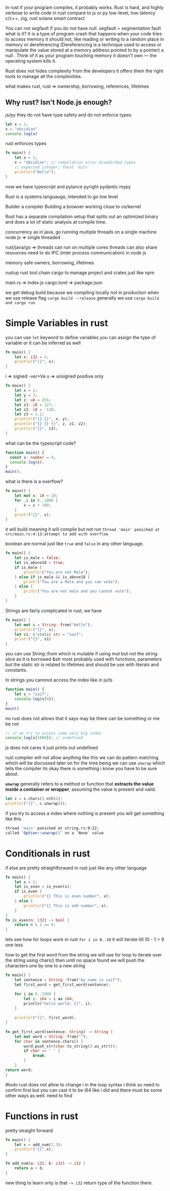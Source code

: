In rust if your program compiles, it probably works.
Rust is hard, and highly verbose to write code in rust compare to js or py
low-level, low-latency
c/c++, zig, rust
solana smart contract

You can not segfault if you do not have null. 
segfault = segmentation fault what is it? It is a type of program crash that happens when your code tries to access memory it should not, like reading or writing to a random place in memory or dereferencing (Dereferencing is a technique used to access or manipulate the value stored at a memory address pointed to by a pointer) a null . Think of it as your program touching memory it doesn't own — the operating system kills it.

Rust does not hides complexity from the developers it offers them the right tools to manage all the complexities.

what makes rust, rust => ownership, borrowing, references, lifetimes

## Why rust? Isn't Node.js enough?

js/py they do not have type safety and do not enforce types 

```js
let x = 1;
x = "obsidian"
console.log(x)
```

rust enforces types

```rust
fn main() {
	let x = 1;
	x = "obsidian"; // compilation error mismatched types
	// expected integer, fount `&str`
	println!("Hello");
}
```

now we have typescript and pylance pyright pydantic mypy

Rust is a systems languauge, intended to go low level

Builder a compiler
Building a browser
working close to os/kernel

Rust has a separate compilation setup that splits out an optimized binary and does a lot of static analysis at compile time.

concurrency as in java, go running multiple threads on a single machine
node js => single threaded

rust/java/go => threads
can run on multiple cores threads can also share resources need to do IPC (inter process communication) in node js

memory safe owners, borrowing, lifetimes

rustup rust tool chain 
cargo to manage project and crates just like npm

main.rs => index.js
cargo.toml => package.json

we get debug build because we compiling locally not in production when we use release flag `cargo build --release`
generally we use `cargo build and cargo run`

# Simple Variables in rust

you can use `let` keyword to define variables
you can assign the type of variable or it can be inferred as well

```rust
fn main() {
	let x: i32 = 4;
	println!("{}", x);
}
```

i => signed -ve/+Ve
u => unsigned positive only

```rust
fn main() {
	let x = 2;
	let y = 3;
	let z: u8 = 255;
	let z1: i8 = 127;
	let z2: i8 = -128;
	let z3 = 1.2;
	println!("{} {}", x, y);
	println!("{} {} {}", z, z1, z2);
	println!("{}", z3);
}
```

what can be the typescript code?

```ts
function main() {
  const x: number = 4;
  console.log(x);
}
main();
```

what is there is a overflow?

```rust
fn main() {
	let mut x: i8 = 10;
	for _i in 0..1000 {
		x = x + 100;
	}
	print!("{}", x);
}
```

it will build meaning it will compile but not run 
`thread 'main' panicked at src/main.rs:4:13:attempt to add with overflow`

boolean are normal just like `true` and `false` in any other language.

```rust
fn main() {
	let is_male = false;
	let is_above18 = true;
	if is_male {
		println!("You are not Male");
	} else if is_male && is_above18 {
		print!("You are a Male and you can vote");
	} else {
		print!("You are not male and you cannot vote");
	}
}
```

Strings are fairly complicated in rust, we have

```rust
fn main() {
	let mut s = String::from("Hello");
	println!("{}", s);
	let s1: &'static str = "saif";
	print!("{}", s1)
}
```

you can use String::from which is mutable if using mut but not the string slice as it is borrowed &str most probably used with functions, parameters but the static str is related to lifetimes and should be use with literals and constants.

In strings you cannnot access the index like in js/ts

```js
function main() {
	let s = "saif";
	console.log(s[0]);
}
main()
```

no rust does not allows that it says may be there can be something or me be not 

```js
// if we try to access some very big index
console.log(s[1000]); // undefined 
```

js does not cares it just prints out undefined

rust compiler will not allow anything like this 
we can do pattern matching which will be discussed later on for the time being we can use `unwrap` which tells the compiler its okay there is something i know you have to be sure about.

**`unwrap`** generally refers to a method or function that **extracts the value inside a container or wrapper**, assuming the value is present and valid.

```rust
let c = s.chars().nth(2);
println!("{}", c.unwrap());
```

if you try to access a index where nothing is present you will get something like this

```bash
thread 'main' panicked at string.rs:9:22:
called `Option::unwrap()` on a `None` value
```


# Conditionals in rust

if else are pretty straightforward in rust just like any other language 

```rust
fn main() {
	let x = 2;
	let is_even = is_even(x);
	if is_even {
		println!("{} This is even number", x);
	} else {
		println!("{} This is odd number", x);
	}
}
fn is_even(n: i32) -> bool {
	return n % 2 == 0;
}
```

lets see how for loops work in rust 
`for i in 0..10` it will iterate till 10 - 1 = 9
one less

how to get the first word from the string we will use for loop to iterate over the string using chars() then until no space found we will push the characters one by one to a new string 

```rust
fn main() {
	let sentence = String::from("my name is saif");
	let first_word = get_first_word(sentence);

	for i in 0..1000 {
		let i: i64 = i as i64;
		println("hello world: {}", i);
	}
	
	println!("{}", first_word);
}

fn get_first_word(sentence: String) -> String {
	let mut word = String::from("");
	for char in sentence.chars() {
		word.push_str(char.to_string().as_str());
		if char == ' ' {
			break;
		}
	}
return word;
}
```

#todo
rust does not allow to change i in the loop syntax i think so need to confirm first but you can cast it to be i64 like i did and there must be some other ways as well. need to find

# Functions in rust

pretty straight forward

```rust
fn main() {
	let x = add_num(2,3);
	println!("{}",x);
}

fn add_num(a: i32, b: i32) -> i32 {
	return a + b;
}
```
 new thing to learn only is that `-> i32` return type of the function there.